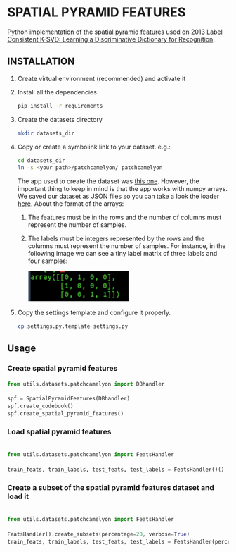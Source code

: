 # SPATIAL PYRAMID FEATURES

Python implementation of the [spatial pyramid features](https://ieeexplore.ieee.org/document/1641019) used on [2013 Label Consistent K-SVD: Learning a Discriminative Dictionary for Recognition](https://ieeexplore.ieee.org/abstract/document/6516503).


## INSTALLATION


1. Create virtual environment (recommended) and activate it

2. Install all the dependencies

	```bash
	pip install -r requirements
	```
3. Create the datasets directory

	```bash
	mkdir datasets_dir
	```

4.  Copy or create a symbolink link to your dataset. e.g.:

	``` bash
	cd datasets_dir
	ln -s <your path>/patchcamelyon/ patchcamelyon
	```
	The app used to create the dataset was [this one](https://github.com/giussepi/BACH_ICIAR_2018).
	However, the important thing to keep in mind is that the app works with numpy arrays. We saved
	our dataset as JSON files so you can take a look the loader [here](https://github.com/giussepi/spatial-pyramid-features/blob/master/utils/datasets/patchcamelyon.py). About the format of the arrays:

	1. The features must be in the rows and the number of columns must represent the number of samples.

	2. The labels must be integers represented by the rows and the columns must represent the number of samples. For instance, in the following image we can see a tiny label matrix of three labels
		and four samples:

		<img src="doc_images/example_label_matrix.png" width="50%"/>

5. Copy the settings template and configure it properly.

	``` bash
	cp settings.py.template settings.py
	```

## Usage

### Create spatial pyramid features
``` python
from utils.datasets.patchcamelyon import DBhandler

spf = SpatialPyramidFeatures(DBhandler)
spf.create_codebook()
spf.create_spatial_pyramid_features()
```


### Load spatial pyramid features
``` python

from utils.datasets.patchcamelyon import FeatsHandler

train_feats, train_labels, test_feats, test_labels = FeatsHandler()()
```

### Create a subset of the spatial pyramid features dataset and load it
``` python

from utils.datasets.patchcamelyon import FeatsHandler

FeatsHandler().create_subsets(percentage=20, verbose=True)
train_feats, train_labels, test_feats, test_labels = FeatsHandler(percentage=20, verbose=True)()
```
